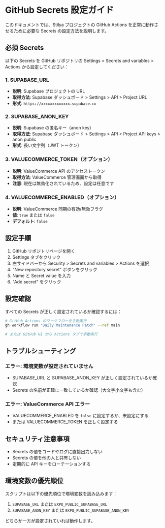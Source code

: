 # GitHub Secrets 設定ガイド

このドキュメントでは、Stilya プロジェクトの GitHub Actions を正常に動作させるために必要な Secrets の設定方法を説明します。

## 必須 Secrets

以下の Secrets を GitHub リポジトリの Settings > Secrets and variables > Actions から設定してください：

### 1. SUPABASE_URL
- **説明**: Supabase プロジェクトの URL
- **取得方法**: Supabase ダッシュボード > Settings > API > Project URL
- **形式**: `https://xxxxxxxxxxxxx.supabase.co`

### 2. SUPABASE_ANON_KEY
- **説明**: Supabase の匿名キー（anon key）
- **取得方法**: Supabase ダッシュボード > Settings > API > Project API keys > anon public
- **形式**: 長い文字列（JWT トークン）

### 3. VALUECOMMERCE_TOKEN（オプション）
- **説明**: ValueCommerce API のアクセストークン
- **取得方法**: ValueCommerce 管理画面から取得
- **注意**: 現在は無効化されているため、設定は任意です

### 4. VALUECOMMERCE_ENABLED（オプション）
- **説明**: ValueCommerce 同期の有効/無効フラグ
- **値**: `true` または `false`
- **デフォルト**: `false`

## 設定手順

1. GitHub リポジトリページを開く
2. Settings タブをクリック
3. 左サイドバーから Security > Secrets and variables > Actions を選択
4. "New repository secret" ボタンをクリック
5. Name と Secret value を入力
6. "Add secret" をクリック

## 設定確認

すべての Secrets が正しく設定されているか確認するには：

```bash
# GitHub Actions のワークフローを手動実行
gh workflow run "Daily Maintenance Patch" --ref main

# または GitHub UI から Actions タブで手動実行
```

## トラブルシューティング

### エラー: 環境変数が設定されていません
- SUPABASE_URL と SUPABASE_ANON_KEY が正しく設定されているか確認
- Secrets の名前が正確に一致しているか確認（大文字小文字も含む）

### エラー: ValueCommerce API エラー
- VALUECOMMERCE_ENABLED を `false` に設定するか、未設定にする
- または VALUECOMMERCE_TOKEN を正しく設定する

## セキュリティ注意事項

- Secrets の値をコードやログに直接出力しない
- Secrets の値を他の人と共有しない
- 定期的に API キーをローテーションする

## 環境変数の優先順位

スクリプトは以下の優先順位で環境変数を読み込みます：

1. `SUPABASE_URL` または `EXPO_PUBLIC_SUPABASE_URL`
2. `SUPABASE_ANON_KEY` または `EXPO_PUBLIC_SUPABASE_ANON_KEY`

どちらか一方が設定されていれば動作します。
